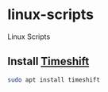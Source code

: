 # linux-scripts
Linux Scripts

## Install [Timeshift](https://teejeetech.com/timeshift/)

```sh
sudo apt install timeshift
```
